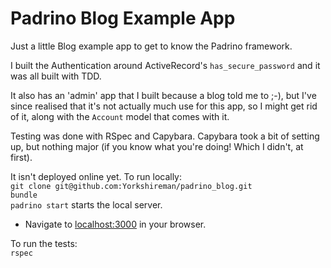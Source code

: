 # Padrino Blog Example App  

Just a little Blog example app to get to know the Padrino framework.  

I built the Authentication around ActiveRecord's `has_secure_password` and it was all built with TDD.  

It also has an 'admin' app that I built because a blog told me to ;-), but I've since realised that it's not actually much use for this app, so I might get rid of it, along with the `Account` model that comes with it.  

Testing was done with RSpec and Capybara. Capybara took a bit of setting up, but nothing major (if you know what you're doing! Which I didn't, at first).  

It isn't deployed online yet. To run locally:  
`git clone git@github.com:Yorkshireman/padrino_blog.git`  
`bundle`  
`padrino start` starts the local server.  
- Navigate to [localhost:3000](http://localhost:3000) in your browser.  

To run the tests:  
`rspec`  
